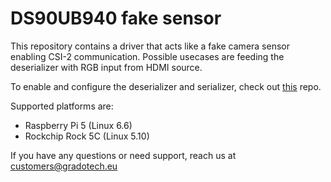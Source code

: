 # DS90UB940 fake sensor

This repository contains a driver that acts like a fake camera sensor enabling CSI-2 communication. Possible usecases are feeding the deserializer with RGB input from HDMI source.

To enable and configure the deserializer and serializer, check out [this](https://github.com/InES-HPMM/FPD-LinkIII_ds90ub95x) repo.

Supported platforms are:
- Raspberry Pi 5 (Linux 6.6)
- Rockchip Rock 5C (Linux 5.10)

If you have any questions or need support, reach us at customers@gradotech.eu
